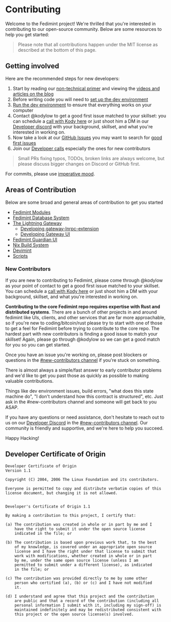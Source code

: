 # Contributing

Welcome to the Fedimint project! We're thrilled that you're interested in contributing to our open-source community. Below are some resources to help you get started:

> Please note that all contributions happen under the MIT license as described at the bottom of this page.

## Getting involved

Here are the recommended steps for new developers:

1. Start by reading our [non-technical primer](https://fedimint.org/docs/intro) and viewing the [videos and articles on the blog](https://fedimint.org/blog)
2. Before writing code you will need to [set up the dev environment](docs/dev-env.md)
3. [Run the dev environment](docs/tutorial.md) to ensure that everything works on your computer
4. Contact @kodylow to get a good first issue matched to your skillset: you can schedule a [call with Kody here](https://cal.com/kody-low-ix8qoa/30min) or just shoot him a DM in our [Developer discord](https://chat.fedimint.org) with your background, skillset, and what you're interested in working on.
5. Now take a look at our [GitHub Issues](https://github.com/fedimint/fedimint/issues) you may want to search for [good first issues](https://github.com/fedimint/fedimint/issues?q=is%3Aopen+is%3Aissue+label%3A%22good+first+issue%22)
6. Join our [Developer calls](https://calendar.google.com/calendar/u/0/embed?src=fedimintcalendar@gmail.com) especially the ones for new contributors

> Small PRs fixing typos, TODOs, broken links are always welcome, but please discuss bigger changes on Discord or GitHub first.

<!-- markdown-link-check-disable -->

For commits, please use [imperative mood](https://stackoverflow.com/questions/3580013/should-i-use-past-or-present-tense-in-git-commit-messages/3580764#3580764).

<!-- markdown-link-check-enable -->

## Areas of Contribution

Below are some broad and general areas of contribution to get you started

- [Fedimint Modules](docs/architecture.md)
- [Fedimint Database System](docs/database.md)
- [The Lightning Gateway](docs/gateway.md)
  - [Developing gateway-lnrpc-extension](docs/gateway.md#developing-gateway-lnrpc-extension)
  - [Developing Gateway UI](https://github.com/fedimint/ui)
- [Fedimint Guardian UI](https://github.com/fedimint/ui)
- [Nix Build System](docs/nix-ci.md)
- [Devimint](devimint/)
- [Scripts](scripts/README.md)

### New Contributors

If you are new to contributing to Fedimint, please come through @kodylow as your point of contact to get a good first issue matched to your skillset. You can schedule a [call with Kody here](https://cal.com/kody-low-ix8qoa/30min) or just shoot him a DM with your background, skillset, and what you're interested in working on.

**Contributing to the core Fedimint repo requires expertise with Rust and distributed systems**. There are a bunch of other projects in and around fedimint like UIs, clients, and other services that are far more approachable, so if you're new to coding/bitcoin/rust please try to start with one of those to get a feel for Fedimint before trying to contribute to the core repo. The hardest part with new contributors is finding a good issue to match your skillset! Again, please go through @kodylow so we can get a good match for you so you can get started.

Once you have an issue you're working on, please post blockers or questions in the [#new-contributors channel](https://discord.gg/BGFMXSkNJW) if you're stuck on something.

There is almost always a simple/fast answer to early contributor problems and we'd like to get you past those as quickly as possible to making valuable contributions.

Things like dev environment issues, build errors, "what does this state machine do", "I don't understand how this contract is structured", etc. Just ask in the #new-contributors channel and someone will get back to you ASAP.

If you have any questions or need assistance, don't hesitate to reach out to us on our [Developer Discord](https://chat.fedimint.org) in the [#new-contributors channel](https://discord.gg/BGFMXSkNJW). Our community is friendly and supportive, and we're here to help you succeed.

Happy Hacking!

## Developer Certificate of Origin

```
Developer Certificate of Origin
Version 1.1

Copyright (C) 2004, 2006 The Linux Foundation and its contributors.

Everyone is permitted to copy and distribute verbatim copies of this
license document, but changing it is not allowed.


Developer's Certificate of Origin 1.1

By making a contribution to this project, I certify that:

(a) The contribution was created in whole or in part by me and I
    have the right to submit it under the open source license
    indicated in the file; or

(b) The contribution is based upon previous work that, to the best
    of my knowledge, is covered under an appropriate open source
    license and I have the right under that license to submit that
    work with modifications, whether created in whole or in part
    by me, under the same open source license (unless I am
    permitted to submit under a different license), as indicated
    in the file; or

(c) The contribution was provided directly to me by some other
    person who certified (a), (b) or (c) and I have not modified
    it.

(d) I understand and agree that this project and the contribution
    are public and that a record of the contribution (including all
    personal information I submit with it, including my sign-off) is
    maintained indefinitely and may be redistributed consistent with
    this project or the open source license(s) involved.
```
